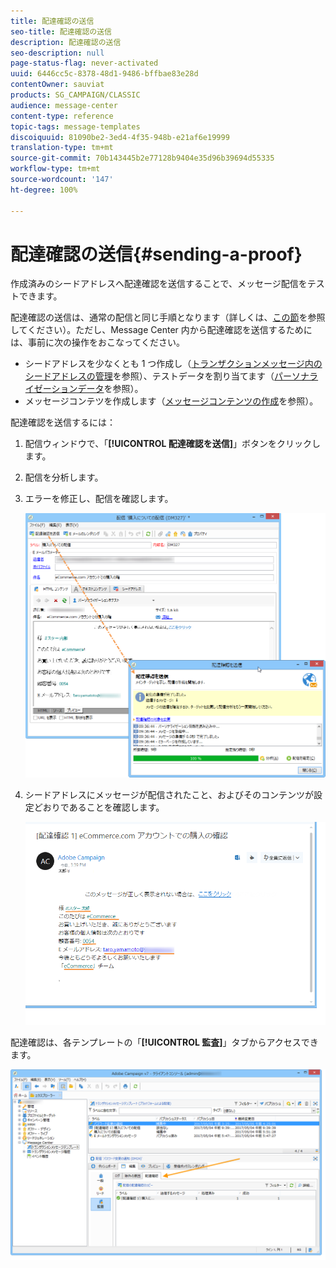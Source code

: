 ```yaml
---
title: 配達確認の送信
seo-title: 配達確認の送信
description: 配達確認の送信
seo-description: null
page-status-flag: never-activated
uuid: 6446cc5c-8378-48d1-9486-bffbae83e28d
contentOwner: sauviat
products: SG_CAMPAIGN/CLASSIC
audience: message-center
content-type: reference
topic-tags: message-templates
discoiquuid: 81090be2-3ed4-4f35-948b-e21af6e19999
translation-type: tm+mt
source-git-commit: 70b143445b2e77128b9404e35d96b39694d55335
workflow-type: tm+mt
source-wordcount: '147'
ht-degree: 100%

---
```



# 配達確認の送信{#sending-a-proof}

作成済みのシードアドレスへ配達確認を送信することで、メッセージ配信をテストできます。

配達確認の送信は、通常の配信と同じ手順となります（詳しくは、[この節](../../delivery/using/steps-validating-the-delivery.md#sending-a-proof)を参照してください）。ただし、Message Center 内から配達確認を送信するためには、事前に次の操作をおこなってください。

* シードアドレスを少なくとも 1 つ作成し（[トランザクションメッセージ内のシードアドレスの管理](../../message-center/using/managing-seed-addresses-in-transactional-messages.md)を参照）、テストデータを割り当てます（[パーソナライゼーションデータ](../../message-center/using/personalization-data.md)を参照）。
* メッセージコンテツを作成します（[メッセージコンテンツの作成](../../message-center/using/creating-message-content.md)を参照）。

配達確認を送信するには：

1. 配信ウィンドウで、「**[!UICONTROL 配達確認を送信]**」ボタンをクリックします。
1. 配信を分析します。
1. エラーを修正し、配信を確認します。

   ![](assets/messagecenter_send_proof_001.png)

1. シードアドレスにメッセージが配信されたこと、およびそのコンテンツが設定どおりであることを確認します。

   ![](assets/messagecenter_send_proof_002.png)

配達確認は、各テンプレートの「**[!UICONTROL 監査]**」タブからアクセスできます。

![](assets/messagecenter_send_proof_003.png)

